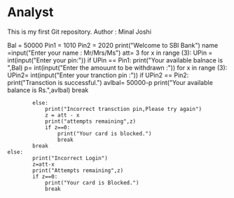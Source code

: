 # Analyst
This is my first Git repository.
Author : Minal Joshi

Bal = 50000
Pin1 = 1010
Pin2 = 2020
print("Welcome to SBI Bank")
name =input("Enter your name : Mr/Mrs/Ms")
att= 3
for x in range (3):
    UPin = int(input("Enter your pin:"))
    if UPin == Pin1:
        print("Your available balnace is ",Bal)
        p= int(input("Enter the amouunt to be withdrawn :"))
        for x in range (3):
            UPin2= int(input("Enter your tranction pin :"))
            if UPin2 == Pin2:
                print("Transction is successful.")
                avlbal= 50000-p
                print("Your available balance is Rs.",avlbal)
                break
        
            else:
                print("Incorrect transction pin,Please try again")
                z = att - x
                print("attempts remaining",z)
                if z==0:
                    print("Your card is blocked.")
                    break
            break
    else:
            print("Incorrect Login")
            z=att-x
            print("Attempts remaining",z)
            if z==0:
                print("Your card is Blocked.")
                break
                    
